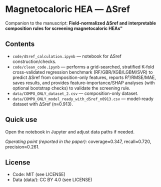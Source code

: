 # Magnetocaloric HEA — ΔSref 

Companion to the manuscript:
**Field-normalized ΔSref and interpretable composition rules for screening magnetocaloric HEAs"**

## Contents
- `code/dSref_calculation.ipynb` — notebook for ΔSref construction/checks.
- `code/clean_code.ipynb` — performs a grid-searched, stratified K-fold cross-validated regression benchmark (RF/GBR/XGB/LGBM/SVR) to predict ΔSref from composition-only features, reports R²/RMSE/MAE, saves results, and provides feature-importance/SHAP analyses (with optional bootstrap checks) to validate the screening rule.
- `data/COMPO_ONLY_dataset_2.csv` — composition-only dataset.
- `data/COMPO_ONLY_model_ready_with_dSref_n0913.csv` — model-ready dataset with ΔSref (n≈0.913).

## Quick use
Open the notebook in Jupyter and adjust data paths if needed.

*Operating point (reported in the paper):* coverage≈0.347, recall≈0.720, precision≈0.261.
## License
- Code: MIT (see LICENSE)
- Data (data/): CC BY 4.0 (see LICENSE)
